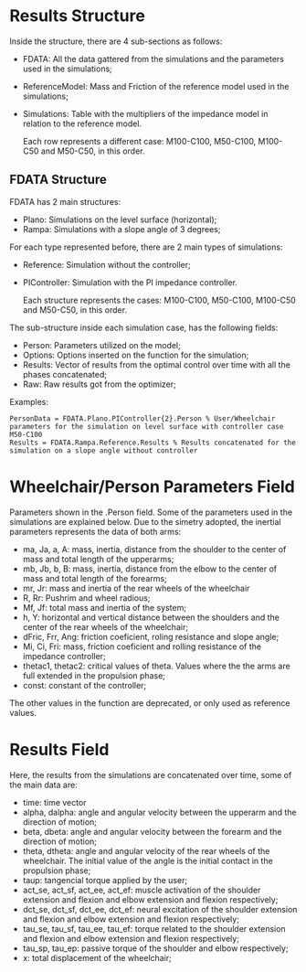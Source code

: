 # Results Structure

Inside the structure, there are 4 sub-sections as follows:

  - FDATA: All the data gattered from the simulations and the parameters used in the simulations;
  - ReferenceModel: Mass and Friction of the reference model used in the simulations;
  - Simulations: Table with the multipliers of the impedance model in relation to the reference model.
      
      Each row represents a different case: M100-C100, M50-C100, M100-C50 and M50-C50, in this order.

      
## FDATA Structure

FDATA has 2 main structures:

  - Plano: Simulations on the level surface (horizontal);
  - Rampa: Simulations with a slope angle of 3 degrees;

For each type represented before, there are 2 main types of simulations:

  - Reference: Simulation without the controller;
  - PIController: Simulation with the PI impedance controller. 
   
      Each structure represents the cases: M100-C100, M50-C100, M100-C50 and M50-C50, in this order.

The sub-structure inside each simulation case, has the following fields:

   - Person: Parameters utilized on the model;
   - Options: Options inserted on the function for the simulation;
   - Results: Vector of results from the optimal control over time with all the phases concatenated;
   - Raw: Raw results got from the optimizer;

Examples:

    PersonData = FDATA.Plano.PIController{2}.Person % User/Wheelchair parameters for the simulation on level surface with controller case M50-C100
    Results = FDATA.Rampa.Reference.Results % Results concatenated for the simulation on a slope angle without controller
    
# Wheelchair/Person Parameters Field

Parameters shown in the .Person field. Some of the parameters used in the simulations are explained below. Due to the simetry adopted, the inertial parameters represents the data of both arms:

  - ma, Ja, a, A: mass, inertia, distance from the shoulder to the center of mass and total length of the upperarms;
  - mb, Jb, b, B: mass, inertia, distance from the elbow to the center of mass and total length of the forearms;
  - mr, Jr: mass and inertia of the rear wheels of the wheelchair
  - R, Rr: Pushrim and wheel radious;
  - Mf, Jf: total mass and inertia of the system;
  - h, Y: horizontal and vertical distance between the shoulders and the center of the rear wheels of the wheelchair;
  - dFric, Frr, Ang: friction coeficient, roling resistance and slope angle;
  - Mi, Ci, Fri: mass, friction coeficient and rolling resistance of the impedance controller;
  - thetac1, thetac2: critical values of theta. Values where the the arms are full extended in the propulsion phase;
  - const: constant of the controller;

The other values in the function are deprecated, or only used as reference values.

# Results Field

Here, the results from the simulations are concatenated over time, some of the main data are:

  - time: time vector
  - alpha, dalpha: angle and angular velocity between the upperarm and the direction of motion;
  - beta, dbeta: angle and angular velocity between the forearm and the direction of motion;
  - theta, dtheta: angle and angular velocity of the rear wheels of the wheelchair. The initial value of the angle is the initial contact in the propulsion phase;
  - taup: tangencial torque applied by the user;
  - act_se, act_sf, act_ee, act_ef: muscle activation of the shoulder extension and flexion and elbow extension and flexion respectively;
  - dct_se, dct_sf, dct_ee, dct_ef: neural excitation of the shoulder extension and flexion and elbow extension and flexion respectively;
  - tau_se, tau_sf, tau_ee, tau_ef: torque related to the shoulder extension and flexion and elbow extension and flexion respectively;
  - tau_sp, tau_ep: passive torque of the shoulder and elbow respectively;
  - x: total displacement of the wheelchair;
